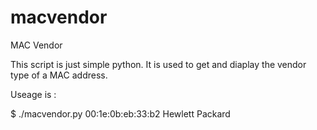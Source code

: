 # macvendor
MAC Vendor

This script is just simple python. It is used to get and diaplay the vendor type of a MAC address.

Useage is :

$ ./macvendor.py 00:1e:0b:eb:33:b2
Hewlett Packard

